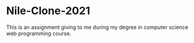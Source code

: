 # Nile-Clone-2021
This is an assignment giving to me during my degree in computer science web programming course.

